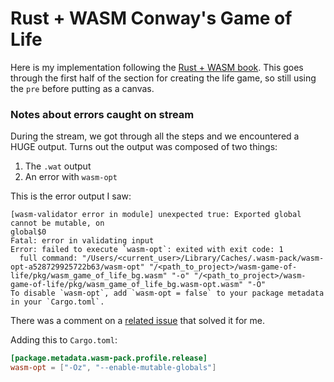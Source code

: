 # Rust + WASM Conway's Game of Life

Here is my implementation following the [Rust + WASM book](https://rustwasm.github.io/docs/book/introduction.html).
This goes through the first half of the section for creating the life game, so still using the `pre` before putting
as a canvas.

### Notes about errors caught on stream

During the stream, we got through all the steps and we encountered a HUGE output. Turns out the output was composed of
two things:

1. The `.wat` output
2. An error with `wasm-opt`

This is the error output I saw:

```shell
[wasm-validator error in module] unexpected true: Exported global cannot be mutable, on 
global$0
Fatal: error in validating input
Error: failed to execute `wasm-opt`: exited with exit code: 1
  full command: "/Users/<current_user>/Library/Caches/.wasm-pack/wasm-opt-a528729925722b63/wasm-opt" "/<path_to_project>/wasm-game-of-life/pkg/wasm_game_of_life_bg.wasm" "-o" "/<path_to_project>/wasm-game-of-life/pkg/wasm_game_of_life_bg.wasm-opt.wasm" "-O"
To disable `wasm-opt`, add `wasm-opt = false` to your package metadata in your `Cargo.toml`.
```

There was a comment on a [related issue](https://github.com/rustwasm/wasm-pack/issues/886#issuecomment-667669802) that solved it for me.

Adding this to `Cargo.toml`:

```toml
[package.metadata.wasm-pack.profile.release]
wasm-opt = ["-Oz", "--enable-mutable-globals"]
```